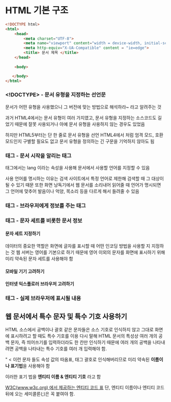 # HTML 기본 구조

```html
<!DOCTYPE html>
<html>
    <head>
        <meta charset="UTF-8">
        <meta name="viewport" content="width = device-width, initial-scale = 1.0"> 
        <meta http-equiv="X-UA-Compatible" content = "ie=edge">
        <title> 문서 제목 </title>
    </head>
    
    <body>

   </body>
</html>
```

### <!DOCTYPE> - 문서 유형을 지정하는 선언문
문서가 어떤 유형을 사용했으니 그 버전에 맞는 방법으로 해석하라~ 라고 알려주는 것

과거 HTML4에서는 문서 유형이 여러 가지였고, 문서 유형을 지정하는 소스코드도 길었기 때문에
잘못 사용되거나 아예 문서 유형을 사용하지 않는 경우도 있었음

하지만 HTML5부터는 단 한 줄로 문서 유형을 선언
HTML4에서 처럼 엄격 모드, 호환 모드인지 구별할 필요도 없고
문서 유형을 정의하는 긴 구문을 기억하지 않아도 됨

### <html> 태그 - 문서 시작을 알리는 태그
<html> 태그에서는 lang 이라는 속성을 사용해 문서에서 사용할 언어를 지정할 수 있음

사용 언어를 명시하는 이유는 검색 사이트에서 특정 언어로 제한해 검색할 때 그 대상이 될 수 있기 때문
또한 화면 낭독기에서 웹 문서를 소리내어 읽어줄 때 언어가 명시되면 그 언어에 맞추어 발음이나 억양, 목소리 등을 다르게 해서 들려줄 수 있음

### <head> 태그 - 브라우저에게 정보를 주는 태그

<title> 태그  - 문서 제목
모든 웹브라우저의 제목 표시줄에 표시됨
해당 페이지를 방문하는 방문자나 검색 엔진은 제목 표시줄의 제목을 보고 페이지의 전체 내용을 유추함.

<title> 문서 제목 </title>

### <meta> 태그 - 문자 세트를 비롯한 문서 정보

#### 문자 세트 지정하기

<meta> 데이터의 중요한 역할은 화면에 글자를 표시할 때 어떤 인코딩 방법을 사용할 지 지정하는 것
웹 서버는 영어를 기본으로 하기 때문에 영어 이외의 문자를 화면에 표시하기 위해 미리 약속된 문자 세트를 사용해야 함
<meta charset="UTF-8">

#### 모바일 기기 고려하기
<meta name="viewport" content="width = device-width, initial-scale = 1.0"> 

#### 인터넷 익스플로러 브라우저 고려하기
<meta http-equiv="X-UA-Compatible" content = "ie=edge">

### <body> 태그 - 실제 브라우저에 표시될 내용

## 웹 문서에서 특수 문자 및 특수 기호 사용하기

HTML 소스에서 공백이나 괄호 같은 문자들은 소스 기호로 인식하지 않고 그대로 화면에 표시하려고 할 때도 특수 기호를 이용
다시 말해 HTML 문서의 특성상 여러 개의 공백 문자, 즉 띄어쓰기를 입력하더라도 한 칸만 인식하기 때문에 여러 개의 공백을 나타내려면 공백을 나타내는 특수 기호를 여러 개 입력해야 함.

" < 이런 문자 들도 속성 값의 따옴표, 태그 괄호로 인식해버리므로 미리 약속된 **이름이나 표기법**을 사용해야 함

이러한 표기 법을 **엔티티 이름 & 엔티티 기호** 라고 함

[W3C(www.w3c.org) 에서 제공하는 엔티티 코드 표](https://dev.w3.org/html5/html-author/charref)
단, 엔티티 이름이나 엔티티 코드 뒤에 오는 세미콜론(;)은 꼭 붙여야 함.
